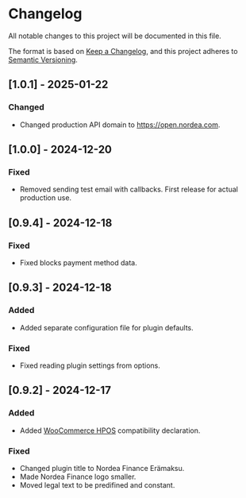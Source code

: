 # Changelog
All notable changes to this project will be documented in this file.

The format is based on [Keep a Changelog](https://keepachangelog.com/en/1.0.0/),
and this project adheres to [Semantic Versioning](https://semver.org/spec/v2.0.0.html).

## [1.0.1] - 2025-01-22
### Changed
- Changed production API domain to https://open.nordea.com.

## [1.0.0] - 2024-12-20
### Fixed
- Removed sending test email with callbacks. First release for actual production use.

## [0.9.4] - 2024-12-18
### Fixed
- Fixed blocks payment method data.

## [0.9.3] - 2024-12-18
### Added
- Added separate configuration file for plugin defaults.
### Fixed
- Fixed reading plugin settings from options.

## [0.9.2] - 2024-12-17
### Added
- Added [WooCommerce HPOS](https://woocommerce.com/document/high-performance-order-storage/) compatibility declaration.
### Fixed
- Changed plugin title to Nordea Finance Erämaksu.
- Made Nordea Finance logo smaller.
- Moved legal text to be predifined and constant.